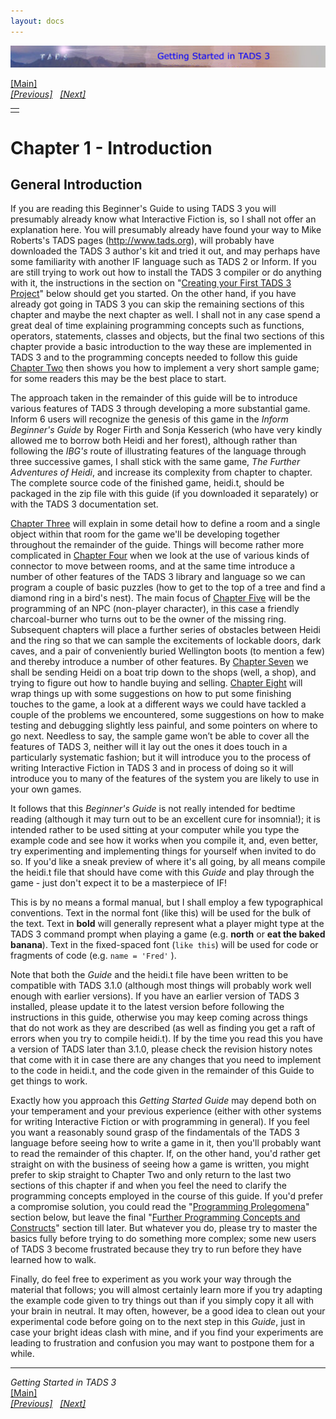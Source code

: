 ```yaml
---
layout: docs
---
```

<div class="topbar">

[<img src="topbar.jpg" data-border="0" />](index.html)

</div>

<div class="main">

[\[Main\]](index.html)  
*[\[Previous\]](newchapterwithtext.html)
  [\[Next\]](creatingyourfirsttads3project.html)*

|     |
|:----|
|     |

  

# Chapter 1 - Introduction

## General Introduction

If you are reading this Beginner's Guide to using TADS 3 you will
presumably already know what Interactive Fiction is, so I shall not
offer an explanation here. You will presumably already have found your
way to Mike Roberts's TADS pages
(<a href="%20http://www.tads.org" target="_top">http://www.tads.org</a>),
will probably have downloaded the TADS 3 author's kit and tried it out,
and may perhaps have some familiarity with another IF language such as
TADS 2 or Inform. If you are still trying to work out how to install the
TADS 3 compiler or do anything with it, the instructions in the section
on "[Creating your First TADS 3
Project](creatingyourfirsttads3project.html)" below should get you
started. On the other hand, if you have already got going in TADS 3 you
can skip the remaining sections of this chapter and maybe the next
chapter as well. I shall not in any case spend a great deal of time
explaining programming concepts such as functions, operators,
statements, classes and objects, but the final two sections of this
chapter provide a basic introduction to the way these are implemented in
TADS 3 and to the programming concepts needed to follow this guide
[Chapter Two](chapter2.html) then shows you how to implement a very short
sample game; for some readers this may be the best place to start.

The approach taken in the remainder of this guide will be to introduce
various features of TADS 3 through developing a more substantial game.
Inform 6 users will recognize the genesis of this game in the *Inform
Beginner's Guide* by Roger Firth and Sonja Kesserich (who have very
kindly allowed me to borrow both Heidi and her forest), although rather
than following the *IBG's* route of illustrating features of the
language through three successive games, I shall stick with the same
game, *The Further Adventures of Heidi*, and increase its complexity
from chapter to chapter. The complete source code of the finished game,
heidi.t, should be packaged in the zip file with this guide (if you
downloaded it separately) or with the TADS 3 documentation set.

[Chapter Three](startinganewgame.html) will explain in some detail how to
define a room and a single object within that room for the game we'll be
developing together throughout the remainder of the guide. Things will
become rather more complicated in [Chapter Four](basictravel.html) when
we look at the use of various kinds of connector to move between rooms,
and at the same time introduce a number of other features of the TADS 3
library and language so we can program a couple of basic puzzles (how to
get to the top of a tree and find a diamond ring in a bird's nest). The
main focus of [Chapter Five](settingthescene.html) will be the
programming of an NPC (non-player character), in this case a friendly
charcoal-burner who turns out to be the owner of the missing ring.
Subsequent chapters will place a further series of obstacles between
Heidi and the ring so that we can sample the excitements of lockable
doors, dark caves, and a pair of conveniently buried Wellington boots
(to mention a few) and thereby introduce a number of other features. By
[Chapter Seven](lettherebelight.html) we shall be sending Heidi on a boat
trip down to the shops (well, a shop), and trying to figure out how to
handle buying and selling. [Chapter Eight](fillinginsomegaps.html) will
wrap things up with some suggestions on how to put some finishing
touches to the game, a look at a different ways we could have tackled a
couple of the problems we encountered, some suggestions on how to make
testing and debugging slightly less painful, and some pointers on where
to go next. Needless to say, the sample game won’t be able to cover all
the features of TADS 3, neither will it lay out the ones it does touch
in a particularly systematic fashion; but it will introduce you to the
process of writing Interactive Fiction in TADS 3 and in process of doing
so it will introduce you to many of the features of the system you are
likely to use in your own games.

It follows that this *Beginner's Guide* is not really intended for
bedtime reading (although it may turn out to be an excellent cure for
insomnia!); it is intended rather to be used sitting at your computer
while you type the example code and see how it works when you compile
it, and, even better, try experimenting and implementing things for
yourself when invited to do so. If you'd like a sneak preview of where
it's all going, by all means compile the heidi.t file that should have
come with this *Guide* and play through the game - just don't expect it
to be a masterpiece of IF!

This is by no means a formal manual, but I shall employ a few
typographical conventions. Text in the normal font (like this) will be
used for the bulk of the text. Text in **bold** will generally represent
what a player might type at the TADS 3 command prompt when playing a
game (e.g. **north** or **eat the baked banana**). Text in the
fixed-spaced font (`like this`) will be used for code or fragments of
code (e.g. `name = 'Fred'` ).

Note that both the *Guide* and the heidi.t file have been written to be
compatible with TADS 3.1.0 (although most things will probably work well
enough with earlier versions). If you have an earlier version of TADS 3
installed, please update it to the latest version before following the
instructions in this guide, otherwise you may keep coming across things
that do not work as they are described (as well as finding you get a
raft of errors when you try to compile heidi.t). If by the time you read
this you have a version of TADS later than 3.1.0, please check the
revision history notes that come with it in case there are any changes
that you need to implement to the code in heidi.t, and the code given in
the remainder of this Guide to get things to work.

Exactly how you approach this *Getting Started Guide* may depend both on
your temperament and your previous experience (either with other systems
for writing Interactive Fiction or with programming in general). If you
feel you want a reasonably sound grasp of the findamentals of the TADS 3
language before seeing how to write a game in it, then you'll probably
want to read the remainder of this chapter. If, on the other hand, you'd
rather get straight on with the business of seeing how a game is
written, you might prefer to skip straight to Chapter Two and only
return to the last two sections of this chapter if and when you feel the
need to clarify the programming concepts employed in the course of this
guide. If you'd prefer a compromise solution, you could read the
"[Programming Prolegomena](programmingprolegomena.html)" section below,
but leave the final "[Further Programming Concepts and
Constructs](furtherprogramming.html)" section till later. But whatever
you do, please try to master the basics fully before trying to do
something more complex; some new users of TADS 3 become frustrated
because they try to run before they have learned how to walk.

Finally, do feel free to experiment as you work your way through the
material that follows; you will almost certainly learn more if you try
adapting the example code given to try things out than if you simply
copy it all with your brain in neutral. It may often, however, be a good
idea to clean out your experimental code before going on to the next
step in this *Guide*, just in case your bright ideas clash with mine,
and if you find your experiments are leading to frustration and
confusion you may want to postpone them for a while.

------------------------------------------------------------------------

*Getting Started in TADS 3*  
[\[Main\]](index.html)  
*[\[Previous\]](newchapterwithtext.html)
  [\[Next\]](creatingyourfirsttads3project.html)*

</div>
